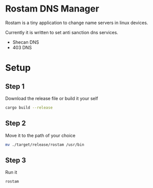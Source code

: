# Rostam DNS Manager

Rostam is a tiny application to change name servers in linux devices.

Currently it is written to set anti sanction dns services.

- Shecan DNS
- 403 DNS

# Setup

## Step 1

Download the release file or build it your self

```bash
cargo build --release
```

## Step 2

Move it to the path of your choice

```bash
mv ./target/release/rostam /usr/bin
```

## Step 3

Run it

```bash
rostam
```
